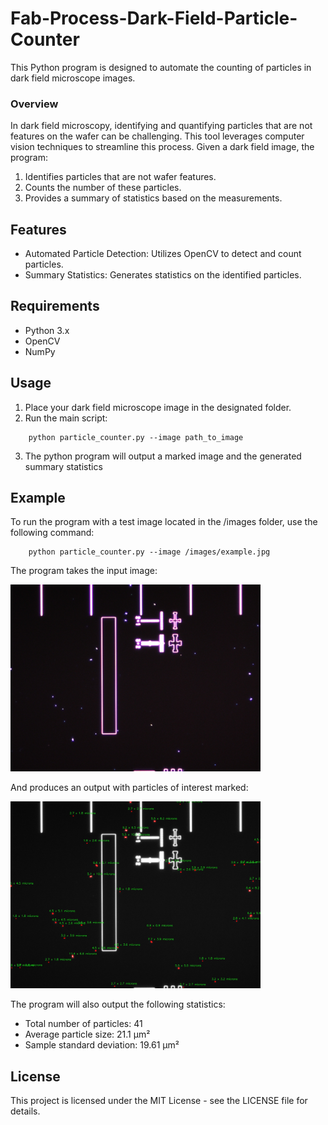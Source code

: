 # Fab-Process-Dark-Field-Particle-Counter
This Python program is designed to automate the counting of particles in dark field microscope images.

### Overview
In dark field microscopy, identifying and quantifying particles that are not features on the wafer can be challenging. This tool leverages computer vision techniques to streamline this process. Given a dark field image, the program:

1. Identifies particles that are not wafer features.
2. Counts the number of these particles.
3. Provides a summary of statistics based on the measurements.

## Features
 * Automated Particle Detection: Utilizes OpenCV to detect and count particles.
 * Summary Statistics: Generates statistics on the identified particles.

## Requirements
  * Python 3.x
  * OpenCV
  * NumPy

## Usage
1. Place your dark field microscope image in the designated folder.
2. Run the main script:
```{python} 
	python particle_counter.py --image path_to_image
```
3. The python program will output a marked image and the generated summary statistics

## Example
To run the program with a test image located in the /images folder, use the following command:

```{python} 
	python particle_counter.py --image /images/example.jpg
```
The program takes the input image:

 <img src="images/example.jpg" alt="Alt text" width="400"/>

And produces an output with particles of interest marked:

 <img src="images/marked_example.jpg" alt="Alt text" width="400"/>

The program will also output the following statistics:

* Total number of particles: 41
* Average particle size: 21.1 µm²
* Sample standard deviation: 19.61 µm²

## License
This project is licensed under the MIT License - see the LICENSE file for details.
